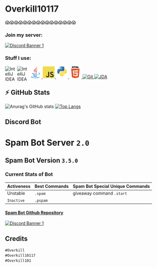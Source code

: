 # Overkill10117

:scream::scream::scream::scream::scream::scream::scream::scream::scream::scream::scream::scream::scream::scream::scream::scream:


### Join my server:
[![Discord Banner 1](https://discord.com/api/guilds/798716119665737768/widget.png?style=shield)](https://discord.gg/fqkxJjY4yM)

### Stuff I use:
<p align="left">
<a href="https://www.jetbrains.com/idea/"><img align="left" alt="IntelliJ IDEA" width="40" src="https://media.discordapp.net/attachments/798062438553485333/844816336311549962/1024px-IntelliJ_IDEA_Icon.png?width=465&height=465" /></a> 
  <a href="https://code.visualstudio.com/"><img align="left" alt="IntelliJ IDEA" width="40" src="https://media.discordapp.net/attachments/798062438553485333/844817201949310976/1024px-Visual_Studio_Code_1.png?width=465&height=465" /></a> 
<a href="https://www.java.com"> <img src="https://raw.githubusercontent.com/devicons/devicon/master/icons/java/java-original.svg" alt="Java" width="40" height="40"/> </a>
<a href="https://developer.mozilla.org/en-US/docs/Web/JavaScript"> <img src="https://raw.githubusercontent.com/devicons/devicon/master/icons/javascript/javascript-original.svg" alt="Javascript" width="40" height="40"/> </a>
<a href="https://www.python.org"> <img src="https://raw.githubusercontent.com/devicons/devicon/master/icons/python/python-original.svg" alt="Python" width="40" height="40"/> </a>  
<a href="https://www.w3.org/html/"> <img src="https://raw.githubusercontent.com/devicons/devicon/master/icons/html5/html5-original-wordmark.svg" alt="HTML5" width="40" height="40"/> </a>
<a href="https://git-scm.com/"> <img src="https://www.vectorlogo.zone/logos/git-scm/git-scm-icon.svg" alt="Git" width="40" height="40"/> </a>  
<a href="https://github.com/DV8FromTheWorld/JDA"> <img src="https://media.discordapp.net/attachments/821661501038919721/821668768177848330/logo.png" alt="JDA" width="40" height="40"/> </a>  
</p>

## :zap: GitHub Stats<br />
![Anurag's GitHub stats](https://github-readme-stats.vercel.app/api?username=Overkill10117&show_icons=true&theme=radical)
[![Top Langs](https://github-readme-stats.vercel.app/api/top-langs/?username=Overkill10117&layout=compact)](https://github.com/anuraghazra/github-readme-stats)
## Discord Bot
# Spam Bot Server `2.0`
## Spam Bot Version `3.5.0`
### Current Stats of Bot
Activeness | Best Commands | Spam Bot Special Unique Commands
------------ | ------------- | -------------
Unstable | `.spam` | giveaway command `.start`
`Inactive` | `.pspam` |

<h4><a href="https://github.com/Overkill10117/Spam-Bot">Spam Bot Github Repository</a></h4>

[![Discord Banner 1](https://discord.com/api/guilds/798716119665737768/widget.png?style=banner4)](https://discord.gg/fqkxJjY4yM)


## **Credits**
```markdown
#Overkill
#Overkill10117
#Overkill101
```


